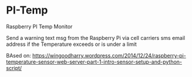 # PI-Temp
Raspberry PI Temp Monitor

Send a warning text msg from the Raspberry Pi via cell carriers sms email address if the Temperature exceeds or is under a limit

BAsed on:
https://wingoodharry.wordpress.com/2014/12/24/raspberry-pi-temperature-sensor-web-server-part-1-intro-sensor-setup-and-python-script/
